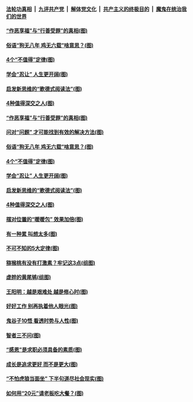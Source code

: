 

####  [法轮功真相](../../../../basic/blob/master/README.md?t=01200601) &nbsp;|&nbsp; [九评共产党](../../../../9ping.md/blob/master/README.md?t=01200601) &nbsp;|&nbsp; [解体党文化](../../../../jtdwh.md/blob/master/README.md?t=01200601)  &nbsp;|&nbsp; [共产主义的终极目的](../../../../gczydzjmd.md/blob/master/README.md?t=01200601) &nbsp;|&nbsp; [魔鬼在统治我们的世界](../../../../mgztzwmdsj.md/blob/master/README.md?t=01200601) 

#### [“作恶享福”与“行善受罪”的真相(图)](../pages/p8/959156.md?t=01200601) 

#### [俗语“狗无八年 鸡无六载”啥意思？(图)](../pages/p8/959506.md?t=01200601) 

#### [4个“不值得”定律(图)](../pages/p8/959364.md?t=01200601) 

#### [学会“忍让” 人生更开阔(图)](../pages/p8/959144.md?t=01200601) 

#### [启发新思维的“歌德式阅读法”(图)](../pages/p8/959110.md?t=01200601) 

#### [4种值得深交之人(图)](../pages/p8/959360.md?t=01200601) 

#### [“作恶享福”与“行善受罪”的真相(图)](../pages/p8/959156.md?t=01200601) 

#### [问对“问题” 才可能找到有效的解决方法(图)](../pages/p8/959616.md?t=01200601) 

#### [俗语“狗无八年 鸡无六载”啥意思？(图)](../pages/p8/959506.md?t=01200601) 

#### [4个“不值得”定律(图)](../pages/p8/959364.md?t=01200601) 

#### [学会“忍让” 人生更开阔(图)](../pages/p8/959144.md?t=01200601) 

#### [启发新思维的“歌德式阅读法”(图)](../pages/p8/959110.md?t=01200601) 

#### [4种值得深交之人(图)](../pages/p8/959360.md?t=01200601) 

#### [摆对位置的“暖暖包” 效果加倍(图)](../pages/p8/959416.md?t=01200601) 

#### [有一种累 叫想太多(图)](../pages/p8/959151.md?t=01200601) 

#### [不可不知的5大定律(图)](../pages/p8/959097.md?t=01200601) 

#### [猕猴桃有没有打激素？牢记这3点(组图)](../pages/p8/959133.md?t=01200601) 

#### [虚胖的黄尾鸲(组图)](../pages/p8/959326.md?t=01200601) 

#### [王阳明：越是艰难处 越是修心时(图)](../pages/p8/958916.md?t=01200601) 

#### [好好工作 别再执着他人眼光(图)](../pages/p8/959314.md?t=01200601) 

#### [鬼谷子10悟 看透时势与人性(图)](../pages/p8/959235.md?t=01200601) 

#### [智者三不问(图)](../pages/p8/959094.md?t=01200601) 

#### [“感恩”是求职必须具备的素质(图)](../pages/p8/958907.md?t=01200601) 

#### [成长是追求更好 而不是更大(图)](../pages/p8/959216.md?t=01200601) 

#### [“不怕虎狼当面坐” 下半句道尽社会现实(图)](../pages/p8/959177.md?t=01200601) 

#### [如何用“20元”请老板吃大餐？(图)](../pages/p8/959096.md?t=01200601) 

